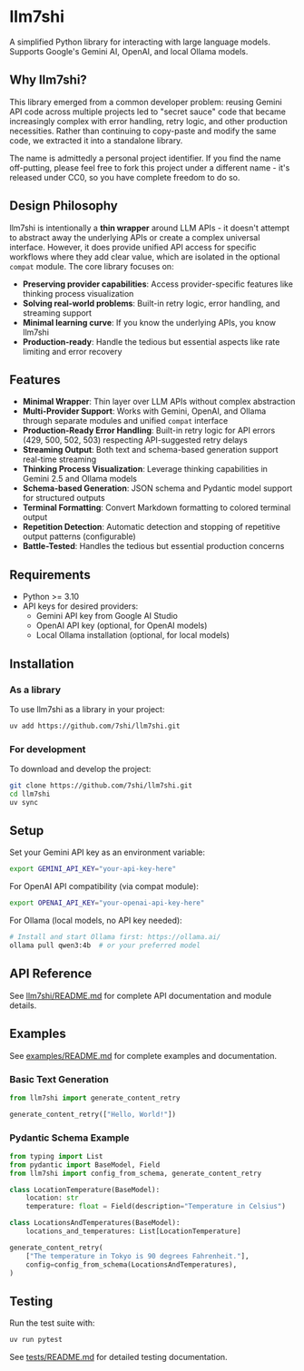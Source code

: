 # llm7shi

A simplified Python library for interacting with large language models. Supports Google's Gemini AI, OpenAI, and local Ollama models.

## Why llm7shi?

This library emerged from a common developer problem: reusing Gemini API code across multiple projects led to "secret sauce" code that became increasingly complex with error handling, retry logic, and other production necessities. Rather than continuing to copy-paste and modify the same code, we extracted it into a standalone library.

The name is admittedly a personal project identifier. If you find the name off-putting, please feel free to fork this project under a different name - it's released under CC0, so you have complete freedom to do so.

## Design Philosophy

llm7shi is intentionally a **thin wrapper** around LLM APIs - it doesn't attempt to abstract away the underlying APIs or create a complex universal interface. However, it does provide unified API access for specific workflows where they add clear value, which are isolated in the optional `compat` module. The core library focuses on:

- **Preserving provider capabilities**: Access provider-specific features like thinking process visualization
- **Solving real-world problems**: Built-in retry logic, error handling, and streaming support
- **Minimal learning curve**: If you know the underlying APIs, you know llm7shi
- **Production-ready**: Handle the tedious but essential aspects like rate limiting and error recovery

## Features

- **Minimal Wrapper**: Thin layer over LLM APIs without complex abstraction
- **Multi-Provider Support**: Works with Gemini, OpenAI, and Ollama through separate modules and unified `compat` interface
- **Production-Ready Error Handling**: Built-in retry logic for API errors (429, 500, 502, 503) respecting API-suggested retry delays
- **Streaming Output**: Both text and schema-based generation support real-time streaming
- **Thinking Process Visualization**: Leverage thinking capabilities in Gemini 2.5 and Ollama models
- **Schema-based Generation**: JSON schema and Pydantic model support for structured outputs
- **Terminal Formatting**: Convert Markdown formatting to colored terminal output
- **Repetition Detection**: Automatic detection and stopping of repetitive output patterns (configurable)
- **Battle-Tested**: Handles the tedious but essential production concerns

## Requirements

- Python >= 3.10
- API keys for desired providers:
  - Gemini API key from Google AI Studio
  - OpenAI API key (optional, for OpenAI models)
  - Local Ollama installation (optional, for local models)

## Installation

### As a library

To use llm7shi as a library in your project:

```bash
uv add https://github.com/7shi/llm7shi.git
```

### For development

To download and develop the project:

```bash
git clone https://github.com/7shi/llm7shi.git
cd llm7shi
uv sync
```

## Setup

Set your Gemini API key as an environment variable:

```bash
export GEMINI_API_KEY="your-api-key-here"
```

For OpenAI API compatibility (via compat module):

```bash
export OPENAI_API_KEY="your-openai-api-key-here"
```

For Ollama (local models, no API key needed):

```bash
# Install and start Ollama first: https://ollama.ai/
ollama pull qwen3:4b  # or your preferred model
```

## API Reference

See [llm7shi/README.md](llm7shi/README.md) for complete API documentation and module details.

## Examples

See [examples/README.md](examples/README.md) for complete examples and documentation.

### Basic Text Generation

```python
from llm7shi import generate_content_retry

generate_content_retry(["Hello, World!"])
```

### Pydantic Schema Example

```python
from typing import List
from pydantic import BaseModel, Field
from llm7shi import config_from_schema, generate_content_retry

class LocationTemperature(BaseModel):
    location: str
    temperature: float = Field(description="Temperature in Celsius")

class LocationsAndTemperatures(BaseModel):
    locations_and_temperatures: List[LocationTemperature]

generate_content_retry(
    ["The temperature in Tokyo is 90 degrees Fahrenheit."],
    config=config_from_schema(LocationsAndTemperatures),
)
```

## Testing

Run the test suite with:

```bash
uv run pytest
```

See [tests/README.md](tests/README.md) for detailed testing documentation.
